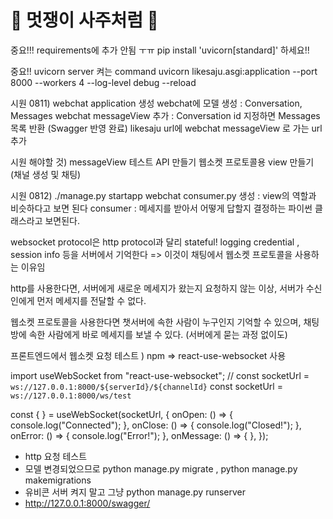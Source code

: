 # 🦁 멋쟁이 사주처럼 🦁

중요!!! requirements에 추가 안됨 ㅜㅠ 
pip install 'uvicorn[standard]' 하세요!!

중요!! uvicorn server 켜는 command
uvicorn likesaju.asgi:application --port 8000 --workers 4 --log-level debug --reload


시원 0811)
webchat application 생성
webchat에 모델 생성 : Conversation, Messages
webchat messageView 추가 : Conversation id 지정하면 Messages 목록 반환 (Swagger 반영 완료)
likesaju url에 webchat messageView 로 가는 url 추가 

시원 해야할 것)
messageView 테스트 API 만들기
웹소켓 프로토콜용 view 만들기 (채널 생성 및 채팅)

시원 0812)
./manage.py startapp webchat
consumer.py 생성 : view의 역할과 비슷하다고 보면 된다 
consumer : 메세지를 받아서 어떻게 답할지 결정하는 파이썬 클래스라고 보면된다.

websocket protocol은 http protocol과 달리 stateful!
logging credential , session info 등을 서버에서 기억한다
=> 이것이 채팅에서 웹소켓 프로토콜을 사용하는 이유임

http를 사용한다면, 서버에게 새로운 메세지가 왔는지 요청하지 않는 이상,
서버가 수신인에게 먼저 메세지를 전달할 수 없다.

웹소켓 프로토콜을 사용한다면 챗서버에 속한 사람이 누구인지 기억할 수 있으며, 채팅방에 속한 사람에게 바로 메세지를 보낼 수 있다. (서버에게 묻는 과정 없이도) 



프론트엔드에서 웹소켓 요청 테스트 )
npm => react-use-websocket 사용

import useWebSocket from "react-use-websocket";
// const socketUrl = `ws://127.0.0.1:8000/${serverId}/${channelId}`
const socketUrl = `ws://127.0.0.1:8000/ws/test`

const { } = useWebSocket(socketUrl, {
    onOpen: () => {
      console.log("Connected");
    },
    onClose: () => {
      console.log("Closed!");
    },
    onError: () => {
      console.log("Error!");
    },
    onMessage: () => {
    },
  });


- http 요청 테스트 
- 모델 변경되었으므로 python manage.py migrate , python manage.py makemigrations
- 유비콘 서버 켜지 말고 그냥 python manage.py runserver
- http://127.0.0.1:8000/swagger/
